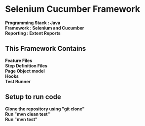 # Selenium Cucumber Framework

__Programming Stack : Java__  <br />
__Framework : Selenium and Cucumber__ <br />
__Reporting : Extent Reports__

## This Framework Contains
__Feature Files__ <br />
__Step Definition Files__ <br /> 
__Page Object model__ <br />
__Hooks__ <br />
__Test Runner__

## Setup to run code
__Clone the repository using "git clone"__ <br />
__Run "mvn clean test"__ <br />
__Run "mvn test"__ <br />
